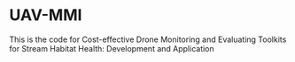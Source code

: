 # UAV-MMI
This is the code for Cost-effective Drone Monitoring and Evaluating Toolkits for Stream Habitat Health: Development and Application
